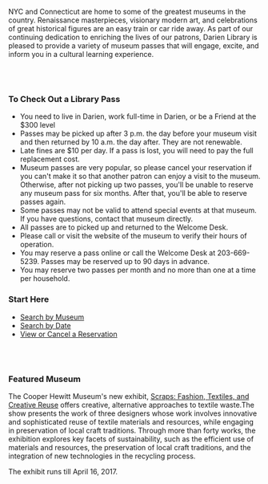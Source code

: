 <div class="row margin-bottom-30">

<div class="col-md-8">

NYC and Connecticut are home to some of the greatest museums in the country. Renaissance masterpieces, visionary modern art, and celebrations of great historical figures are an easy train or car ride away. As part of our continuing dedication to enriching the lives of our patrons, Darien Library is pleased to provide a variety of museum passes that will engage, excite, and inform you in a cultural learning experience.

<br />
<br />

### To Check Out a Library Pass
* You need to live in Darien, work full-time in Darien, or be a Friend at the $300 level
* Passes may be picked up after 3 p.m. the day before your museum visit and then returned by 10 a.m. the day after. They are not renewable. 
* Late fines are $10 per day. If a pass is lost, you will need to pay the full replacement cost.
* Museum passes are very popular, so please cancel your reservation if you can't make it so that another patron can enjoy a visit to the museum. Otherwise, after not picking up two passes, you'll be unable to reserve any museum pass for six months. After that, you'll be able to reserve passes again. 
* Some passes may not be valid to attend special events at that museum. If you have questions, contact that museum directly.
* All passes are to picked up and returned to the Welcome Desk.
* Please call or visit the website of the museum to verify their hours of operation.
* You may reserve a pass online or call the Welcome Desk at 203-669-5239. Passes may be reserved up to 90 days in advance.
* You may reserve two passes per month and no more than one at a time per household.

</div>
<div class="col-md-4">

### Start Here
* [Search by Museum](https://dar.to/2lDqrul "Search by Museum") 
* [Search by Date](https://dar.to/2lDn4mS "Search by Date")
* [View or Cancel a Reservation](https://dar.to/2lDlZLS "View or Cancel a Reservation")

<br />
<br />

### Featured Museum

The Cooper Hewitt Museum's new exhibit, [Scraps: Fashion, Textiles, and Creative Reuse](https://dar.to/2lDhCk7 "Scraps: Fashion, Textiles, and Creative Reuse") offers creative, alternative approaches to textile waste.The show presents the work of three designers whose work involves innovative and sophisticated reuse of textile materials and resources, while engaging in preservation of local craft traditions. Through more than forty works, the exhibition explores key facets of sustainability, such as the efficient use of materials and resources, the preservation of local craft traditions, and the integration of new technologies in the recycling process. 

The exhibit runs till April 16, 2017.

</div>
</div>